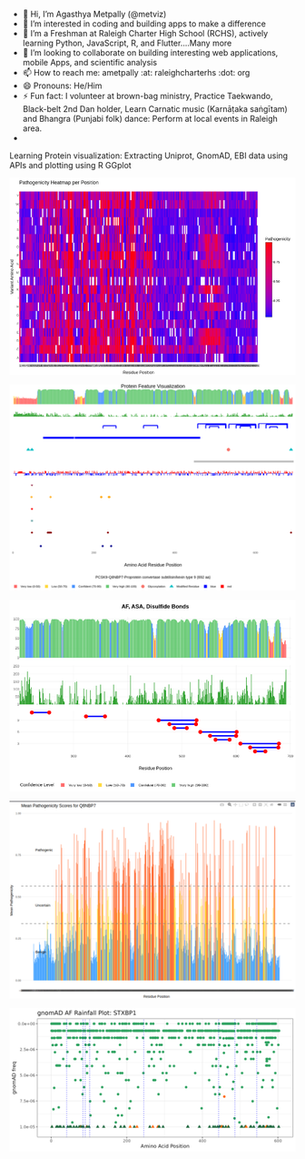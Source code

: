 - 👋 Hi, I’m Agasthya Metpally (@metviz)
- 👀 I’m interested in coding and building apps to make a difference 
- 🌱 I’m a Freshman at Raleigh Charter High School (RCHS), actively learning Python, JavaScript, R, and Flutter....Many more 
- 💞️ I’m looking to collaborate on building interesting web applications, mobile Apps, and scientific analysis
- 📫 How to reach me: ametpally :at: raleighcharterhs :dot: org 
- 😄 Pronouns: He/Him
- ⚡ Fun fact: I volunteer at brown-bag ministry, Practice Taekwando, Black-belt 2nd Dan holder, Learn Carnatic music (Karnāṭaka saṅgītam) and Bhangra (Punjabi folk) dance: Perform at local events in Raleigh area.
- 
Learning Protein visualization: Extracting Uniprot, GnomAD, EBI data using APIs and plotting using R GGplot 

![AlphaMissense_Pathogenicity_Heatmap](https://github.com/metviz/metviz/blob/main/AlphaMissense_Pathogenicity_Heatmap.png)

![g2p PCSK9_Q8NBP7 protein_features plot](https://github.com/metviz/metviz/blob/main/g2p.PCSK9_Q8NBP7.protein_features.plot.png)

![Alpha Fold plotting](https://github.com/metviz/metviz/blob/main/AlphaFold.AF.BSB.G2P.png)

![Mean AlphaFold Pathogenicity Scores:Q8NBP7](https://github.com/metviz/metviz/blob/main/Mean_AlphaFold_Pathogenicity_Scores.Q8NBP7.png)

![STXBP1 Gene GnomAD rainfall alllele frequency Plot](https://github.com/metviz/metviz/blob/main/STXBP1_gnomad_af_rainfall_plot.png)
<!---
metviz/metviz is a ✨ special ✨ repository because its `README.md` (this file) appears on your GitHub profile.
You can click the Preview link to take a look at your changes.
--->
